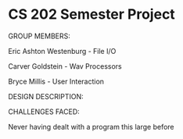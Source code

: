# CS 202 Semester Project

GROUP MEMBERS:

Eric Ashton Westenburg - File I/O

Carver Goldstein - Wav Processors

Bryce Millis - User Interaction

DESIGN DESCRIPTION:

CHALLENGES FACED:

Never having dealt with a program this large before
